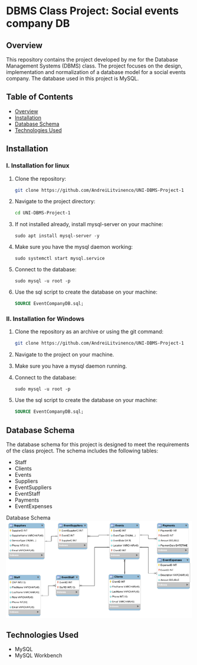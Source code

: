 # DBMS Class Project: Social events company DB

## Overview
This repository contains the project developed by me for the Database Management Systems (DBMS) class. The project focuses on the design, implementation and normalization of a database model for a social events company. The database used in this project is MySQL.

## Table of Contents
- [Overview](#overview)
- [Installation](#installation)
- [Database Schema](#database-schema)
- [Technologies Used](#technologies-used)


## Installation
### I. Installation for linux
1. Clone the repository:

   ```bash
   git clone https://github.com/AndreiLitvinenco/UNI-DBMS-Project-1
   ```
2. Navigate to the project directory:

    ```bash
    cd UNI-DBMS-Project-1
    ```

4. If not installed already, install mysql-server on your machine:
    ```
    sudo apt install mysql-server -y
    ```

5. Make sure you have the mysql daemon working:
    ```
    sudo systemctl start mysql.service
    ```
6. Connect to the database:
    ```
    sudo mysql -u root -p 
    ```
7. Use the sql script to create the database on your machine:
    ```sql
    SOURCE EventCompanyDB.sql;
    ```

### II. Installation for Windows
1. Clone the repository as an archive or using the git command:
   ```bash
   git clone https://github.com/AndreiLitvinenco/UNI-DBMS-Project-1
   ```
2. Navigate to the project on your machine.

3. Make sure you have a mysql daemon running.
   
4. Connect to the database:
    ```
    sudo mysql -u root -p 
    ```
5. Use the sql script to create the database on your machine:
    ```sql
    SOURCE EventCompanyDB.sql;
    ```

## Database Schema
The database schema for this project is designed to meet the requirements of the class project. The schema includes the following tables:

* Staff
* Clients
* Events
* Suppliers
* EventSuppliers
* EventStaff
* Payments
* EventExpenses
  
Database Schema
![ALT TEXT](DatabaseER%20copy.png)


## Technologies Used
* MySQL
* MySQL Workbench
